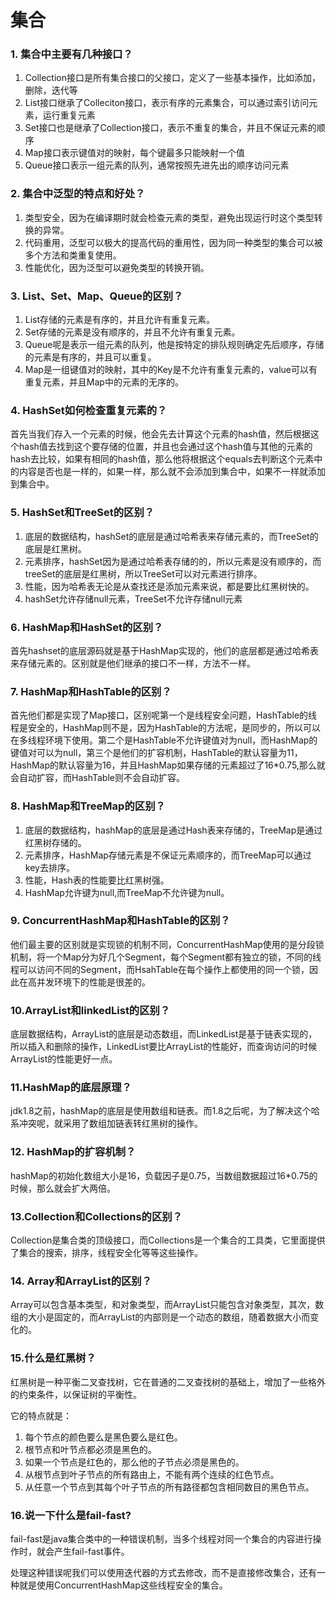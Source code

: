# 集合

### 1. 集合中主要有几种接口？

1. Collection接口是所有集合接口的父接口，定义了一些基本操作，比如添加，删除，迭代等
2. List接口继承了Colleciton接口，表示有序的元素集合，可以通过索引访问元素，运行重复元素
3. Set接口也是继承了Collection接口，表示不重复的集合，并且不保证元素的顺序
4. Map接口表示键值对的映射，每个键最多只能映射一个值
5. Queue接口表示一组元素的队列，通常按照先进先出的顺序访问元素

### 2. 集合中泛型的特点和好处？

1. 类型安全，因为在编译期时就会检查元素的类型，避免出现运行时这个类型转换的异常。
2. 代码重用，泛型可以极大的提高代码的重用性，因为同一种类型的集合可以被多个方法和类重复使用。
3. 性能优化，因为泛型可以避免类型的转换开销。

### 3. List、Set、Map、Queue的区别？

1. List存储的元素是有序的，并且允许有重复元素。
2. Set存储的元素是没有顺序的，并且不允许有重复元素。
3. Queue呢是表示一组元素的队列，他是按特定的排队规则确定先后顺序，存储的元素是有序的，并且可以重复。
4. Map是一组键值对的映射，其中的Key是不允许有重复元素的，value可以有重复元素，并且Map中的元素的无序的。

### 4. HashSet如何检查重复元素的？

首先当我们存入一个元素的时候，他会先去计算这个元素的hash值，然后根据这个hash值去找到这个要存储的位置，并且也会通过这个hash值与其他的元素的hash去比较，如果有相同的hash值，那么他将根据这个equals去判断这个元素中的内容是否也是一样的，如果一样，那么就不会添加到集合中，如果不一样就添加到集合中。

### 5. HashSet和TreeSet的区别？

1. 底层的数据结构，hashSet的底层是通过哈希表来存储元素的，而TreeSet的底层是红黑树。
2. 元素排序，hashSet因为是通过哈希表存储的的，所以元素是没有顺序的，而treeSet的底层是红黑树，所以TreeSet可以对元素进行排序。
3. 性能，因为哈希表无论是从查找还是添加元素来说，都是要比红黑树快的。
4. hashSet允许存储null元素，TreeSet不允许存储null元素

### 6. HashMap和HashSet的区别？

首先hashset的底层源码就是基于HashMap实现的，他们的底层都是通过哈希表来存储元素的。区别就是他们继承的接口不一样，方法不一样。

### 7. HashMap和HashTable的区别？

首先他们都是实现了Map接口，区别呢第一个是线程安全问题，HashTable的线程是安全的，HashMap则不是，因为HashTable的方法呢，是同步的，所以可以在多线程环境下使用。第二个是HashTable不允许键值对为null，而HashMap的键值对可以为null，第三个是他们的扩容机制，HashTable的默认容量为11，HashMap的默认容量为16，并且HashMap如果存储的元素超过了16*0.75,那么就会自动扩容，而HashTable则不会自动扩容。

### 8. HashMap和TreeMap的区别？

1. 底层的数据结构，hashMap的底层是通过Hash表来存储的，TreeMap是通过红黑树存储的。
2. 元素排序，HashMap存储元素是不保证元素顺序的，而TreeMap可以通过key去排序。
3. 性能，Hash表的性能要比红黑树强。
4. HashMap允许键为null,而TreeMap不允许键为null。

### 9. ConcurrentHashMap和HashTable的区别？

他们最主要的区别就是实现锁的机制不同，ConcurrentHashMap使用的是分段锁机制，将一个Map分为好几个Segment，每个Segment都有独立的锁，不同的线程可以访问不同的Segment，而HsahTable在每个操作上都使用的同一个锁，因此在高并发环境下的性能是很差的。

### 10.ArrayList和linkedList的区别？

底层数据结构，ArrayList的底层是动态数组，而LinkedList是基于链表实现的，所以插入和删除的操作，LinkedList要比ArrayList的性能好，而查询访问的时候ArrayList的性能更好一点。

### 11.HashMap的底层原理？

jdk1.8之前，hashMap的底层是使用数组和链表。而1.8之后呢，为了解决这个哈系冲突呢，就采用了数组加链表转红黑树的操作。

### 12. HashMap的扩容机制？

hashMap的初始化数组大小是16，负载因子是0.75，当数组数据超过16*0.75的时候，那么就会扩大两倍。

### 13.Collection和Collections的区别？

Collection是集合类的顶级接口，而Collections是一个集合的工具类，它里面提供了集合的搜索，排序，线程安全化等等这些操作。

### 14. Array和ArrayList的区别？

Array可以包含基本类型，和对象类型，而ArrayList只能包含对象类型，其次，数组的大小是固定的，而ArrayList的内部则是一个动态的数组，随着数据大小而变化的。

### 15.什么是红黑树？

红黑树是一种平衡二叉查找树，它在普通的二叉查找树的基础上，增加了一些格外的约束条件，以保证树的平衡性。

它的特点就是：

1. 每个节点的颜色要么是黑色要么是红色。
2. 根节点和叶节点都必须是黑色的。
3. 如果一个节点是红色的，那么他的子节点必须是黑色的。
4. 从根节点到叶子节点的所有路由上，不能有两个连续的红色节点。
5. 从任意一个节点到其每个叶子节点的所有路径都包含相同数目的黑色节点。

### 16.说一下什么是fail-fast?

fail-fast是java集合类中的一种错误机制，当多个线程对同一个集合的内容进行操作时，就会产生fail-fast事件。

处理这种错误呢我们可以使用迭代器的方式去修改，而不是直接修改集合，还有一种就是使用ConcurrentHashMap这些线程安全的集合。